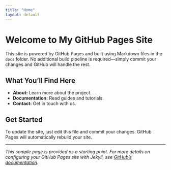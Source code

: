 ```yaml
---
title: "Home"
layout: default
---
```


# Welcome to My GitHub Pages Site

This site is powered by GitHub Pages and built using Markdown files in the `docs` folder. No additional build pipeline is required—simply commit your changes and GitHub will handle the rest.

## What You’ll Find Here

- **About:** Learn more about the project.
- **Documentation:** Read guides and tutorials.
- **Contact:** Get in touch with us.

## Get Started

To update the site, just edit this file and commit your changes. GitHub Pages will automatically rebuild your site.

---

*This sample page is provided as a starting point. For more details on configuring your GitHub Pages site with Jekyll, see [GitHub’s documentation](https://docs.github.com/en/pages/setting-up-a-github-pages-site-with-jekyll).*
